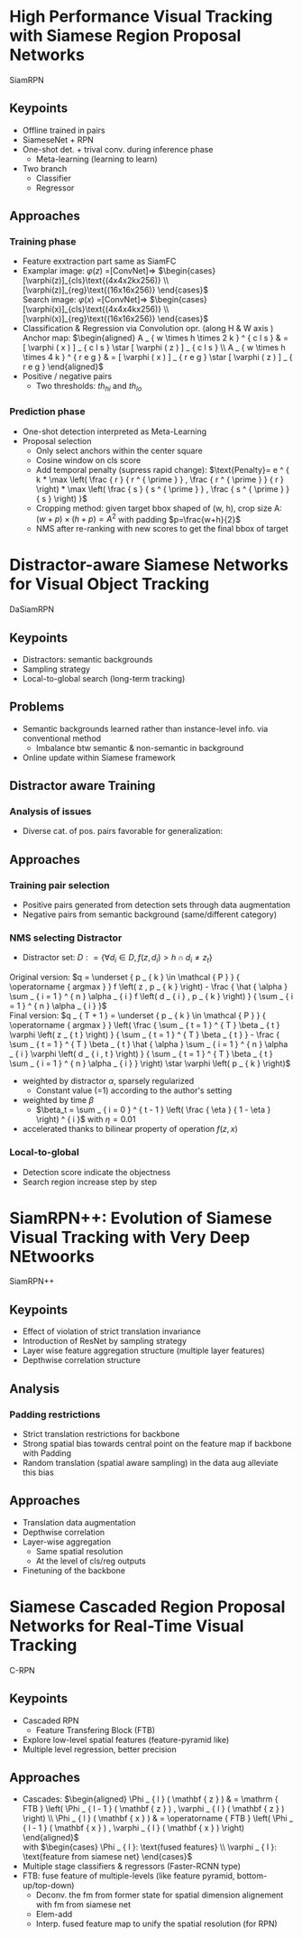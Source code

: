 # High Performance Visual Tracking with Siamese Region Proposal Networks
SiamRPN
## Keypoints
* Offline trained in pairs
* SiameseNet + RPN
* One-shot det. + trival conv. during inference phase
  * Meta-learning (learning to learn)
* Two branch
  * Classifier
  * Regressor

## Approaches
### Training phase
* Feature exxtraction part same as SiamFC
* Examplar image: $\varphi(z)$ =[ConvNet]=> $\begin{cases}[\varphi(z)]_{cls}\text{(4x4x2kx256)} \\ [\varphi(z)]_{reg}\text{(16x16x256)}  \end{cases}$  <br>
Search image: $\varphi(x)$ =[ConvNet]=> $\begin{cases}[\varphi(x)]_{cls}\text{(4x4x4kx256)}
\\ [\varphi(x)]_{reg}\text{(16x16x256)}  \end{cases}$
* Classification & Regression via Convolution opr. (along H & W axis )<br>
Anchor map:
$\begin{aligned} A _ { w \times h \times 2 k } ^ { c l s } & = [ \varphi ( x ) ] _ { c l s } \star [ \varphi ( z ) ] _ { c l s } \\ A _ { w \times h \times 4 k } ^ { r e g } & = [ \varphi ( x ) ] _ { r e g } \star [ \varphi ( z ) ] _ { r e g } \end{aligned}$
* Positive / negative pairs
  * Two thresholds: $th_{hi}$ and $th_{lo}$


### Prediction phase
* One-shot detection interpreted as Meta-Learning
* Proposal selection
  * Only select anchors within the center square
  * Cosine window on cls score
  * Add temporal penalty (supress rapid change):
  $\text{Penalty}= e ^ { k * \max \left( \frac { r } { r ^ { \prime } } , \frac { r ^ { \prime } } { r } \right) * \max \left( \frac { s } { s ^ { \prime } } , \frac { s ^ { \prime } } { s } \right) }$
  * Cropping method: given target bbox shaped of (w, h), crop size A: $(w+p)\times(h+p)=A^2$ with padding $p=\frac{w+h}{2}$
  * NMS after re-ranking with new scores to get the final bbox of target

# Distractor-aware Siamese Networks for Visual Object Tracking
DaSiamRPN
## Keypoints
* Distractors: semantic backgrounds
* Sampling strategy
* Local-to-global search (long-term tracking)

## Problems
* Semantic backgrounds learned rather than instance-level info. via conventional method
  * Imbalance btw semantic & non-semantic in background
* Online update within Siamese framework

## Distractor aware Training
### Analysis of issues
* Diverse cat. of pos. pairs favorable for generalization:

## Approaches
### Training pair selection
* Positive pairs generated from detection sets through data augmentation
* Negative pairs from semantic background (same/different category)
### NMS selecting Distractor
* Distractor set:
$D : = \{\forall d _ { i } \in D , f ( z , d _ { i } ) > h \cap d _ { i } \neq z _ { t } \}$
<!-- * Objective in consideration of distractors:<br> -->
Original version: $q = \underset { p _ { k } \in \mathcal { P } } { \operatorname { argmax } } f \left( z , p _ { k } \right) - \frac { \hat { \alpha } \sum _ { i = 1 } ^ { n } \alpha _ { i } f \left( d _ { i } , p _ { k } \right) } { \sum _ { i = 1 } ^ { n } \alpha _ { i } }$<br>
Final version: $q _ { T + 1 } = \underset { p _ { k } \in \mathcal { P } } { \operatorname { argmax } } \left( \frac { \sum _ { t = 1 } ^ { T } \beta _ { t } \varphi \left( z _ { t } \right) } { \sum _ { t = 1 } ^ { T } \beta _ { t } } - \frac { \sum _ { t = 1 } ^ { T } \beta _ { t } \hat { \alpha } \sum _ { i = 1 } ^ { n } \alpha _ { i } \varphi \left( d _ { i , t } \right) } { \sum _ { t = 1 } ^ { T } \beta _ { t } \sum _ { i = 1 } ^ { n } \alpha _ { i } } \right) \star \varphi \left( p _ { k } \right)$
  * weighted by distractor $\alpha$, sparsely regularized
    * Constant value (=1) according to the author's setting
  * weighted by time $\beta$
    * $\beta_t = \sum _ { i = 0 } ^ { t - 1 } \left( \frac { \eta } { 1 - \eta } \right) ^ { i }$ with $\eta=0.01$
  * accelerated thanks to bilinear property of operation $f(z,x)$
### Local-to-global
* Detection score indicate the objectness
* Search region increase step by step

# SiamRPN++: Evolution of Siamese Visual Tracking with Very Deep NEtwoorks
SiamRPN++
## Keypoints
* Effect of violation of strict translation invariance
* Introduction of ResNet by sampling strategy
* Layer wise feature aggregation structure (multiple layer features)
* Depthwise correlation structure

## Analysis
### Padding restrictions
* Strict translation restrictions for backbone
* Strong spatial bias towards central point on the feature map if backbone with Padding
* Random translation (spatial aware sampling) in the data aug alleviate this bias

## Approaches
* Translation data augmentation
* Depthwise correlation
* Layer-wise aggregation
  * Same spatial resolution
  * At the level of cls/reg outputs
* Finetuning of the backbone

# Siamese Cascaded Region Proposal Networks for Real-Time Visual Tracking
C-RPN
## Keypoints
* Cascaded RPN
  * Feature Transfering Block (FTB)
* Explore low-level spatial features (feature-pyramid like)
* Multiple level regression, better precision

## Approaches
* Cascades:
$\begin{aligned} \Phi _ { l } ( \mathbf { z } ) & = \mathrm { FTB } \left( \Phi _ { l - 1 } ( \mathbf { z } ) , \varphi _ { l } ( \mathbf { z } ) \right) \\ \Phi _ { l } ( \mathbf { x } ) & = \operatorname { FTB } \left( \Phi _ { l - 1 } ( \mathbf { x } ) , \varphi _ { l } ( \mathbf { x } ) \right) \end{aligned}$<br>
with $\begin{cases}
\Phi _ { l }: \text{fused features}
\\
\varphi _ { l }: \text{feature from siamese net}
\end{cases}$
* Multiple stage classifiers & regressors (Faster-RCNN type)
* FTB: fuse feature of multiple-levels (like feature pyramid, bottom-up/top-down)
  * Deconv. the fm from former state for spatial dimension alignement with fm from siamese net
  * Elem-add
  * Interp. fused feature map to unify the spatial resolution (for RPN)
